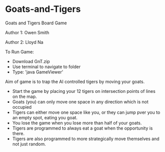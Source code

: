 # Goats-and-Tigers
Goats and Tigers Board Game 

Author 1: Owen Smith

Author 2: Lloyd Na

To Run Game:
- Download GnT.zip
- Use terminal to navigate to folder
- Type: 'java GameViewer'

Aim of game is to trap the AI controlled tigers by moving your goats. 
- Start the game by placing your 12 tigers on intersection points of lines on the map.
- Goats (you) can only move one space in any direction which is not occupied
- Tigers can either move one space like you, or they can jump pver you to an empty spot, eating you goat.
- You lose the game when you lose more than half of your goats.
- Tigers are programmed to always eat a goat when the opportunity is there. 
- Tigers are also programmed to more strategically move themselves and not just random.
